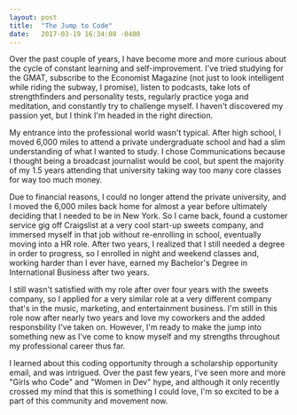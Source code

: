 ```yaml
---
layout: post
title:  "The Jump to Code"
date:   2017-03-19 16:34:08 -0400
---
```



Over the past couple of years, I have become more and more curious about the cycle of constant learning and self-improvement. I've tried studying for the GMAT, subscribe to the Economist Magazine (not just to look intelligent while riding the subway, I promise), listen to podcasts, take lots of strengthfinders and personality tests, regularly practice yoga and meditation, and constantly try to challenge myself. I haven't discovered my passion yet, but I think I'm headed in the right direction.

My entrance into the professional world wasn't typical. After high school, I moved 6,000 miles to attend a private undergraduate school and had a slim understanding of what I wanted to study. I chose Communications because I thought being a broadcast journalist would be cool, but spent the majority of my 1.5 years attending that university taking way too many core classes for way too much money.

Due to financial reasons, I could no longer attend the private university, and I moved the 6,000 miles back home for almost a year before ultimately deciding that I needed to be in New York. So I came back, found a customer service gig off Craigslist at a very cool start-up sweets company, and immersed myself in that job without re-enrolling in school, eventually moving into a HR role. After two years, I realized that I still needed a degree in order to progress, so I enrolled in night and weekend classes and, working harder than I ever have, earned my Bachelor's Degree in International Business after two years. 

I still wasn't satisfied with my role after over four years with the sweets company, so I applied for a very similar role at a very different company that's in the music, marketing, and entertainment business. I'm still in this role now after nearly two years and love my coworkers and the added responsbility I've taken on. However, I'm ready to make the jump into something new as I've come to know myself and my strengths throughout my professional career thus far.

I learned about this coding opportunity through a scholarship opportunity email, and was intrigued. Over the past few years, I've seen more and more "Girls who Code" and "Women in Dev" hype, and although it only recently crossed my mind that this is something I could love, I'm so excited to be a part of this community and movement now.


